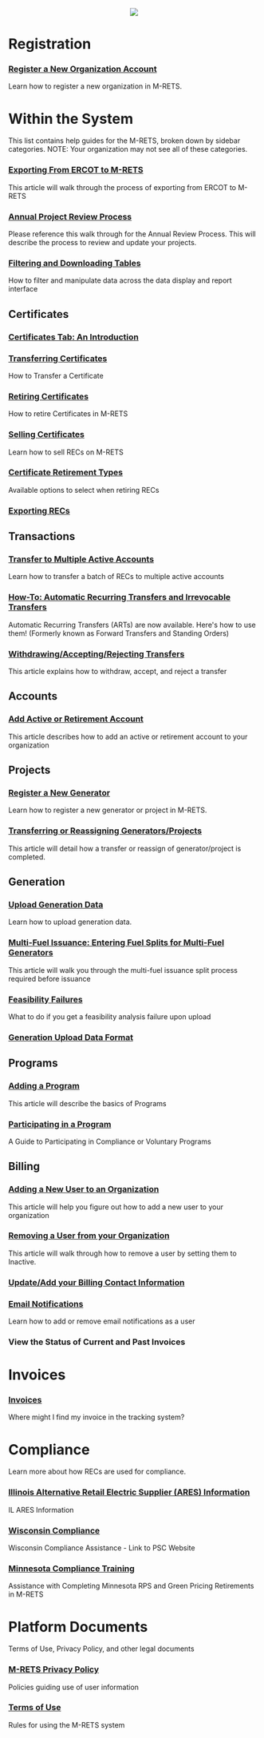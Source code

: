 <p align="center">
  <img align="center" src="https://www.mrets.org/wp-content/uploads/2019/08/mrets_logo_@2x-2.png">
</p>

# Registration

### [Register a New Organization Account](https://github.com/mrets/articles/blob/master/registration_new_org.md)
Learn how to register a new organization in M-RETS.

# Within the System

This list contains help guides for the M-RETS, broken down by sidebar categories. NOTE: Your organization may not see all of these categories.

### [Exporting From ERCOT to M-RETS](https://github.com/mrets/articles/blob/master/ercot.md)
This article will walk through the process of exporting from ERCOT to M-RETS

### [Annual Project Review Process](https://github.com/mrets/articles/blob/master/annual_project_review.md)
Please reference this walk through for the Annual Review Process. This will describe the process to review and update your projects.

### [Filtering and Downloading Tables](https://github.com/mrets/articles/blob/master/filtering_tables.md)

How to filter and manipulate data across the data display and report interface

## Certificates

### [Certificates Tab: An Introduction](https://github.com/mrets/articles/blob/master/certificates_tab.md)

### [Transferring Certificates](https://github.com/mrets/articles/blob/master/certificates_transferring_certificates.md)
How to Transfer a Certificate

### [Retiring Certificates](https://github.com/mrets/articles/blob/master/certificates_retiring_certificates.md)
How to retire Certificates in M-RETS

### [Selling Certificates](https://github.com/mrets/articles/blob/master/certificates_selling_certificates.md)
Learn how to sell RECs on M-RETS

### [Certificate Retirement Types](https://github.com/mrets/articles/blob/master/certificate_retirements.md)
Available options to select when retiring RECs

### [Exporting RECs](https://github.com/mrets/articles/blob/master/certificates_exporting_certifcates.md)

## Transactions

### [Transfer to Multiple Active Accounts](https://github.com/mrets/articles/blob/master/transactions_transfer_to_multiple.md)
Learn how to transfer a batch of RECs to multiple active accounts

### [How-To: Automatic Recurring Transfers and Irrevocable Transfers](https://github.com/mrets/articles/blob/master/transactions_automatic_recurring_transfers.md)
Automatic Recurring Transfers (ARTs) are now available. Here's how to use them! (Formerly known as Forward Transfers and Standing Orders)

### [Withdrawing/Accepting/Rejecting Transfers](https://github.com/mrets/articles/blob/master/transactions_withdrawing_accepting_rejecting_transfers.md)
This article explains how to withdraw, accept, and reject a transfer

## Accounts

### [Add Active or Retirement Account](https://github.com/mrets/articles/blob/master/add_account.md)
This article describes how to add an active or retirement account to your organization

## Projects

### [Register a New Generator](https://github.com/mrets/articles/blob/master/projects_new_generator.md)
Learn how to register a new generator or project in M-RETS.

### [Transferring or Reassigning Generators/Projects](https://github.com/mrets/articles/blob/master/projects_transferring_generator.md)
This article will detail how a transfer or reassign of generator/project is completed.

## Generation

### [Upload Generation Data](https://github.com/mrets/articles/blob/master/generation_upload_data.md)
Learn how to upload generation data.

### [Multi-Fuel Issuance: Entering Fuel Splits for Multi-Fuel Generators](https://github.com/mrets/articles/blob/master/generation_multi_fuel.md)
This article will walk you through the multi-fuel issuance split process required before issuance

### [Feasibility Failures](https://github.com/mrets/articles/blob/master/generation_feasibility_failures.md)
What to do if you get a feasibility analysis failure upon upload

### [Generation Upload Data Format](https://github.com/mrets/articles/blob/master/generation_upload_format.md)

## Programs

### [Adding a Program](https://github.com/mrets/articles/blob/master/program_adding_program.md)
This article will describe the basics of Programs

### [Participating in a Program](https://github.com/mrets/articles/blob/master/program_participating_programs.md)
A Guide to Participating in Compliance or Voluntary Programs

## Billing

### [Adding a New User to an Organization](https://github.com/mrets/articles/blob/master/billing_adding_new_user.md)
This article will help you figure out how to add a new user to your organization

### [Removing a User from your Organization](https://github.com/mrets/articles/blob/master/billing_removing_user.md)
This article will walk through how to remove a user by setting them to Inactive.

### [Update/Add your Billing Contact Information](https://github.com/mrets/articles/blob/master/billing_add_update_billing_info.md)

### [Email Notifications](https://github.com/mrets/articles/blob/master/billing_email_notifications.md)
Learn how to add or remove email notifications as a user

### View the Status of Current and Past Invoices

# Invoices

### [Invoices](https://github.com/mrets/articles/blob/master/invoices.md)
Where might I find my invoice in the tracking system?

# Compliance
Learn more about how RECs are used for compliance.

### [Illinois Alternative Retail Electric Supplier (ARES) Information](https://github.com/mrets/articles/blob/master/compliance_il_ares.md)
IL ARES Information

### [Wisconsin Compliance](https://github.com/mrets/articles/blob/master/compliance_wi_compliance.md)
Wisconsin Compliance Assistance - Link to PSC Website

### [Minnesota Compliance Training](https://github.com/mrets/articles/blob/master/compliance_mn_compliance.md)
Assistance with Completing Minnesota RPS and Green Pricing Retirements in M-RETS

# Platform Documents
Terms of Use, Privacy Policy, and other legal documents

### [M-RETS Privacy Policy](https://github.com/mrets/articles/blob/master/platorm_privacy_policy.md)
Policies guiding use of user information

### [Terms of Use](https://github.com/mrets/articles/blob/master/platform_terms_of_use.md)
Rules for using the M-RETS system
